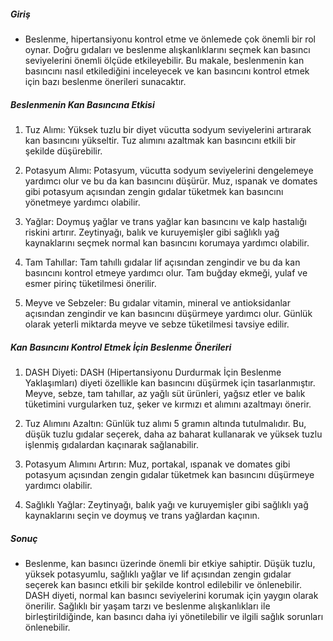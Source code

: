 ##### Giriş
* Beslenme, hipertansiyonu kontrol etme ve önlemede çok önemli bir rol oynar. Doğru gıdaları ve beslenme alışkanlıklarını seçmek kan basıncı seviyelerini önemli ölçüde etkileyebilir. Bu makale, beslenmenin kan basıncını nasıl etkilediğini inceleyecek ve kan basıncını kontrol etmek için bazı beslenme önerileri sunacaktır.

##### Beslenmenin Kan Basıncına Etkisi
1. Tuz Alımı: Yüksek tuzlu bir diyet vücutta sodyum seviyelerini artırarak kan basıncını yükseltir. Tuz alımını azaltmak kan basıncını etkili bir şekilde düşürebilir.

2. Potasyum Alımı: Potasyum, vücutta sodyum seviyelerini dengelemeye yardımcı olur ve bu da kan basıncını düşürür. Muz, ıspanak ve domates gibi potasyum açısından zengin gıdalar tüketmek kan basıncını yönetmeye yardımcı olabilir.

3. Yağlar: Doymuş yağlar ve trans yağlar kan basıncını ve kalp hastalığı riskini artırır. Zeytinyağı, balık ve kuruyemişler gibi sağlıklı yağ kaynaklarını seçmek normal kan basıncını korumaya yardımcı olabilir.

4. Tam Tahıllar: Tam tahıllı gıdalar lif açısından zengindir ve bu da kan basıncını kontrol etmeye yardımcı olur. Tam buğday ekmeği, yulaf ve esmer pirinç tüketilmesi önerilir.

5. Meyve ve Sebzeler: Bu gıdalar vitamin, mineral ve antioksidanlar açısından zengindir ve kan basıncını düşürmeye yardımcı olur. Günlük olarak yeterli miktarda meyve ve sebze tüketilmesi tavsiye edilir.

##### Kan Basıncını Kontrol Etmek İçin Beslenme Önerileri
1. DASH Diyeti: DASH (Hipertansiyonu Durdurmak İçin Beslenme Yaklaşımları) diyeti özellikle kan basıncını düşürmek için tasarlanmıştır. Meyve, sebze, tam tahıllar, az yağlı süt ürünleri, yağsız etler ve balık tüketimini vurgularken tuz, şeker ve kırmızı et alımını azaltmayı önerir.

2. Tuz Alımını Azaltın: Günlük tuz alımı 5 gramın altında tutulmalıdır. Bu, düşük tuzlu gıdalar seçerek, daha az baharat kullanarak ve yüksek tuzlu işlenmiş gıdalardan kaçınarak sağlanabilir.

3. Potasyum Alımını Artırın: Muz, portakal, ıspanak ve domates gibi potasyum açısından zengin gıdalar tüketmek kan basıncını düşürmeye yardımcı olabilir.

4. Sağlıklı Yağlar: Zeytinyağı, balık yağı ve kuruyemişler gibi sağlıklı yağ kaynaklarını seçin ve doymuş ve trans yağlardan kaçının.

##### Sonuç
* Beslenme, kan basıncı üzerinde önemli bir etkiye sahiptir. Düşük tuzlu, yüksek potasyumlu, sağlıklı yağlar ve lif açısından zengin gıdalar seçerek kan basıncı etkili bir şekilde kontrol edilebilir ve önlenebilir. DASH diyeti, normal kan basıncı seviyelerini korumak için yaygın olarak önerilir. Sağlıklı bir yaşam tarzı ve beslenme alışkanlıkları ile birleştirildiğinde, kan basıncı daha iyi yönetilebilir ve ilgili sağlık sorunları önlenebilir.
